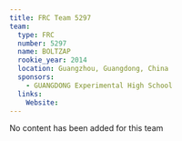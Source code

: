 ```yaml
---
title: FRC Team 5297
team:
  type: FRC
  number: 5297
  name: BOLTZAP
  rookie_year: 2014
  location: Guangzhou, Guangdong, China
  sponsors:
    - GUANGDONG Experimental High School
  links:
    Website: 
---
```

No content has been added for this team